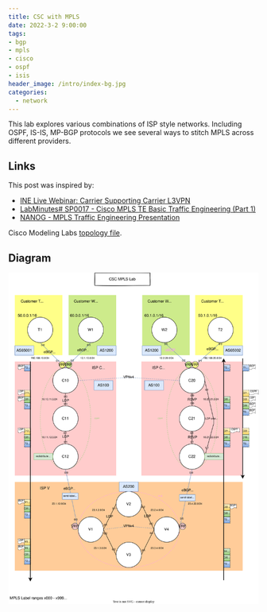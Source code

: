 ```yaml
---
title: CSC with MPLS
date: 2022-3-2 9:00:00
tags:
- bgp
- mpls
- cisco
- ospf
- isis
header_image: /intro/index-bg.jpg
categories:
  - network
---
```

This lab explores various combinations of ISP style networks. Including OSPF, IS-IS, MP-BGP protocols we see several ways to stitch MPLS across different providers.
<!-- more -->

## Links
This post was inspired by:
* [INE Live Webinar: Carrier Supporting Carrier L3VPN](https://www.youtube.com/watch?v=yLWrRsJvPhM&ab_channel=INEtraining)
* [LabMinutes# SP0017 - Cisco MPLS TE Basic Traffic Engineering (Part 1)](https://www.youtube.com/watch?v=Ke_5zHaRQIg&ab_channel=LabMinutes)
* [NANOG - MPLS Traffic Engineering Presentation](https://archive.nanog.org/meetings/nanog37/presentations/pete-templin.pdf)

Cisco Modeling Labs [topology file](csc-mpls-lab/MPLS-CSC.yaml.zip).

## Diagram
![diagram](csc-mpls-lab/csc-mpls-lab.svg)
